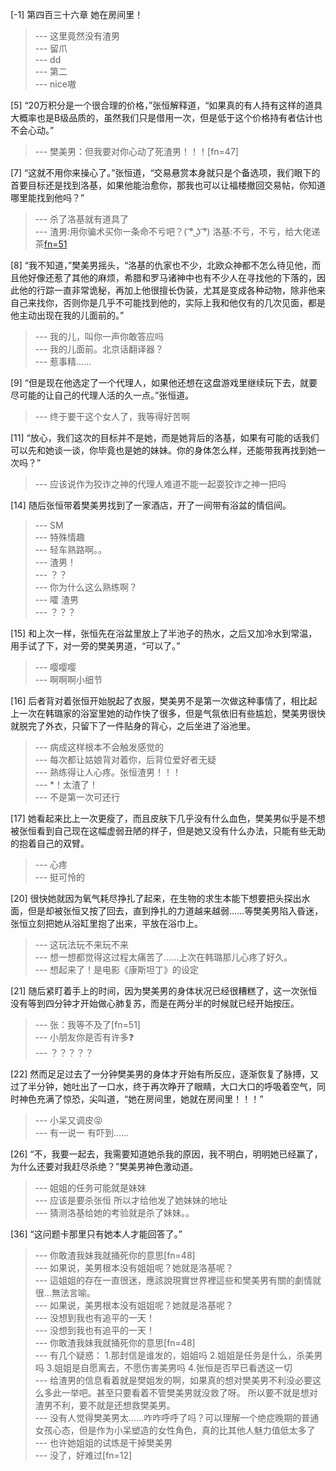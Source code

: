 
[-1] 第四百三十六章 她在房间里！
>--- 这里竟然没有渣男<br>
>--- 留爪<br>
>--- dd<br>
>--- 第二<br>
>--- nice嗷<br>

[5] “20万积分是一个很合理的价格，”张恒解释道，“如果真的有人持有这样的道具大概率也是B级品质的，虽然我们只是借用一次，但是低于这个价格持有者估计也不会心动。”
>--- 樊美男：但我要对你心动了死渣男！！！[fn=47]<br>

[7] “这就不用你来操心了。”张恒道，“交易悬赏本身就只是个备选项，我们眼下的首要目标还是找到洛基，如果他能治愈你，那我也可以让福楼撤回交易帖，你知道哪里能找到他吗？”
>--- 杀了洛基就有道具了<br>
>--- 渣男:用你骗术买你一条命不亏吧？( ͡° ͜ʖ ͡°)
洛基:不亏，不亏，给大佬递茶[fn=51](*꒦ິ⌓꒦ີ)<br>

[8] “我不知道，”樊美男摇头，“洛基的仇家也不少，北欧众神都不怎么待见他，而且他好像还惹了其他的麻烦，希腊和罗马诸神中也有不少人在寻找他的下落的，因此他的行踪一直非常诡秘，再加上他很擅长伪装，尤其是变成各种动物，除非他来自己来找你，否则你是几乎不可能找到他的，实际上我和他仅有的几次见面，都是他主动出现在我的儿面前的。”
>--- 我的儿，叫你一声你敢答应吗<br>
>--- 我的儿面前。北京话翻译器？<br>
>--- 惹事精……<br>

[9] “但是现在他选定了一个代理人，如果他还想在这盘游戏里继续玩下去，就要尽可能的让自己的代理人活的久一点。”张恒道。
>--- 终于要干这个女人了，我等得好苦啊<br>

[11] “放心，我们这次的目标并不是她，而是她背后的洛基，如果有可能的话我们可以先和她谈一谈，你毕竟也是她的妹妹。你的身体怎么样，还能带我再找到她一次吗？”
>--- 应该说作为狡诈之神的代理人难道不能一起耍狡诈之神一把吗<br>

[14] 随后张恒带着樊美男找到了一家酒店，开了一间带有浴盆的情侣间。
>--- SM<br>
>--- 特殊情趣<br>
>--- 轻车熟路啊。。<br>
>--- 渣男！<br>
>--- ？？<br>
>--- 你为什么这么熟练啊？<br>
>--- 嚯 渣男<br>
>--- ？？？<br>

[15] 和上次一样，张恒先在浴盆里放上了半池子的热水，之后又加冷水到常温，用手试了下，对一旁的樊美男道，“可以了。”
>--- 嘤嘤嘤<br>
>--- 啊啊啊小细节<br>

[16] 后者背对着张恒开始脱起了衣服，樊美男不是第一次做这种事情了，相比起上一次在韩璐家的浴室里她的动作快了很多，但是气氛依旧有些尴尬，樊美男很快就脱完了外衣，只留下了一件贴身的背心，之后坐进了浴池里。
>--- 病成这样根本不会触发感觉的<br>
>--- 每次都让姑娘背对着你，后背位爱好者无疑<br>
>--- 熟练得让人心疼。张恒渣男！！！<br>
>--- *！太渣了！<br>
>--- 不是第一次可还行<br>

[17] 她看起来比上一次更瘦了，而且皮肤下几乎没有什么血色，樊美男似乎是不想被张恒看到自己现在这幅虚弱丑陋的样子，但是她又没有什么办法，只能有些无助的抱着自己的双臂。
>--- 心疼<br>
>--- 挺可怜的<br>

[20] 很快她就因为氧气耗尽挣扎了起来，在生物的求生本能下想要把头探出水面，但是却被张恒又按了回去，直到挣扎的力道越来越弱……等樊美男陷入昏迷，张恒立刻把她从浴缸里抱了出来，平放在浴巾上。
>--- 这玩法玩不来玩不来<br>
>--- 想一想都觉得这过程太痛苦了……上次在韩璐那儿心疼了好久。<br>
>--- 想起来了！是电影《康斯坦丁》的设定<br>

[21] 随后紧盯着手上的时间，因为樊美男的身体状况已经很糟糕了，这一次张恒没有等到四分钟才开始做心肺复苏，而是在两分半的时候就已经开始按压。
>--- 张：我等不及了[fn=51]<br>
>--- 小朋友你是否有许多❓<br>
>--- ？？？？？<br>

[22] 然而足足过去了一分钟樊美男的身体才开始有所反应，逐渐恢复了脉搏，又过了半分钟，她吐出了一口水，终于再次睁开了眼睛，大口大口的呼吸着空气，同时神色充满了惊恐，尖叫道，“她在房间里，她就在房间里！！！”
>--- 小呆又调皮😝<br>
>--- 有一说一 有吓到……<br>

[26] “不，我要一起去，我需要知道她杀我的原因，我不明白，明明她已经赢了，为什么还要对我赶尽杀绝？”樊美男神色激动道。
>--- 姐姐的任务可能就是妹妹<br>
>--- 应该是要杀张恒 所以才给他发了她妹妹的地址<br>
>--- 猜测洛基给她的考验就是杀了妹妹。。<br>

[36] “这问题卡那里只有她本人才能回答了。”
>--- 你敢渣我妹我就捅死你的意思[fn=48]<br>
>--- 如果说，美男根本没有姐姐呢？她就是洛基呢？<br>
>--- 這姐姐的存在一直很迷，應該說現實世界裡這些和樊美男有關的劇情就很...無法言喻。<br>
>--- 如果说，美男根本没有姐姐呢？她就是洛基呢？<br>
>--- 没想到我也有追平的一天！<br>
>--- 没想到我也有追平的一天！<br>
>--- 你敢渣我妹我就捅死你的意思[fn=48]<br>
>--- 有几个疑惑：
1.那封信是谁发的，姐姐吗
2.姐姐是任务是什么，杀美男吗
3.姐姐是自愿离去，不愿伤害美男吗
4.张恒是否早已看透这一切<br>
>--- 给渣男的信息看着就是樊姐发的啊，如果真的想对樊美男不利没必要这么多此一举吧。甚至只要看着不管樊美男就没救了呀。
所以要不就是想对渣男不利，要不就是还想救樊美男。<br>
>--- 没有人觉得樊美男太……咋咋呼呼了吗？可以理解一个绝症晚期的普通女孩心态，但是作为小呆塑造的女性角色，真的比其他人魅力值低太多了<br>
>--- 也许她姐姐的试炼是干掉樊美男<br>
>--- 没了，好难过[fn=12]<br>

